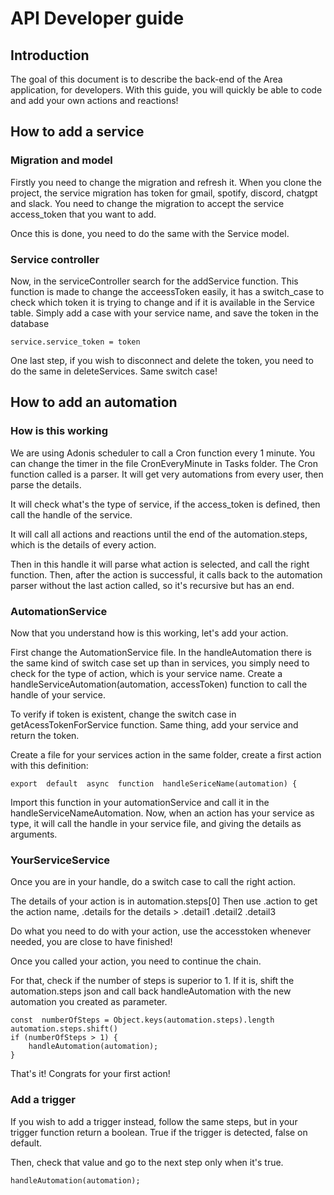 # API Developer guide

  

## Introduction

  

The goal of this document is to describe the back-end of the Area application, for developers.
With this guide, you will quickly be able to code and add your own actions and reactions!

  

## How to add a service

### Migration and model

Firstly you need to change the migration and refresh it. When you clone the project, the service migration has token for gmail, spotify, discord, chatgpt and slack.
You need to change the migration to accept the service access_token that you want to add.

Once this is done, you need to do the same with the Service model.
  

### Service controller

Now, in the serviceController search for the addService function. This function is made to change the acceessToken easily, it has a switch_case to check which token it is trying to change and if it is available in the Service table.
Simply add a case with your service name, and save the token in the database

    service.service_token = token

One last step, if you wish to disconnect and delete the token, you need to do the same in deleteServices.
Same switch case!


## How to add an automation

### How is this working

We are using Adonis scheduler to call a Cron function every 1 minute. You can change the timer in the file CronEveryMinute in Tasks folder.
The Cron function called is a parser. It will get very automations from every user, then parse the details.

It will check what's the type of service, if the access_token is defined, then call the handle of the service.

It will call all actions and reactions until the end of the automation.steps, which is the details of every action.

Then in this handle it will parse what action is selected, and call the right function. Then, after the action is successful, it calls back to the automation parser without the last action called, so it's recursive but has an end.
  

### AutomationService

Now that you understand how is this working, let's add your action.

First change the AutomationService file.
In the handleAutomation there is the same kind of switch case set up than in services, you simply need to check for the type of action, which is your service name. Create a handleServiceAutomation(automation, accessToken) function to call the handle of your service.

To verify if token is existent, change the switch case in getAcessTokenForService function. Same thing, add your service and return the token.

Create a file for your services action in the same folder, create a first action with this definition:

    export  default  async  function  handleSericeName(automation) {

 Import this function in your automationService and call it in the handleServiceNameAutomation.
 Now, when an action has your service as type, it will call the handle in your service file, and giving the details as arguments.
 
### YourServiceService

Once you are in your handle, do a switch case to call the right action.

The details of your action is in automation.steps[0]
Then use .action to get the action name, .details for the details > .detail1 .detail2 .detail3

Do what you need to do with your action, use the accesstoken whenever needed, you are close to have finished!

Once you called your action, you need to continue the chain.

For that, check if the number of steps is superior to 1. If it is, shift the automation.steps json and call back handleAutomation with the new automation you created as parameter.

    const  numberOfSteps = Object.keys(automation.steps).length
    automation.steps.shift()
    if (numberOfSteps > 1) {
	    handleAutomation(automation);
    }

That's it! Congrats for your first action!

### Add a trigger

If you wish to add a trigger instead, follow the same steps, but in your trigger function return a boolean.
True if the trigger is detected, false on default.

Then, check that value and go to the next step only when it's true.

    handleAutomation(automation);
